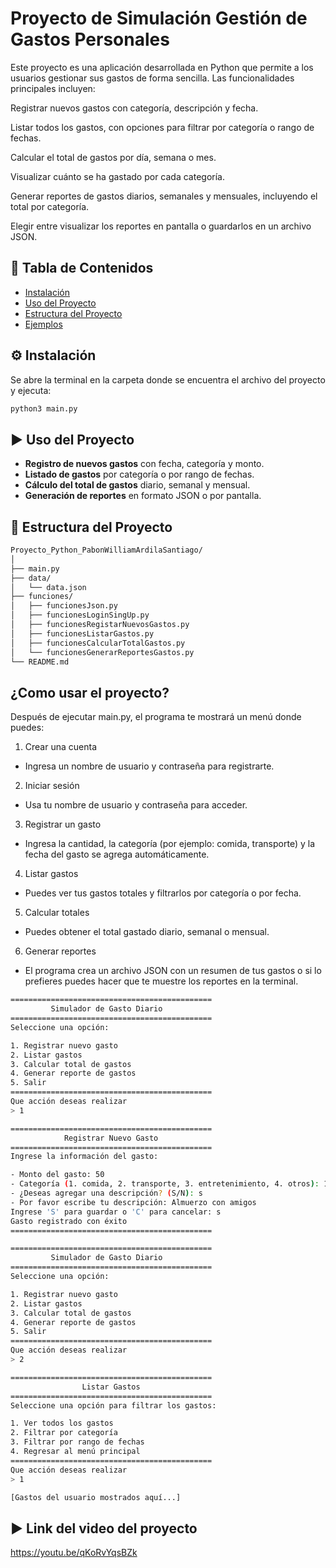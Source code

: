 #  Proyecto de Simulación Gestión de Gastos Personales

Este proyecto es una aplicación desarrollada en Python que permite a los usuarios gestionar sus gastos de forma sencilla. Las funcionalidades principales incluyen:

Registrar nuevos gastos con categoría, descripción y fecha.

Listar todos los gastos, con opciones para filtrar por categoría o rango de fechas.

Calcular el total de gastos por día, semana o mes.

Visualizar cuánto se ha gastado por cada categoría.

Generar reportes de gastos diarios, semanales y mensuales, incluyendo el total por categoría.

Elegir entre visualizar los reportes en pantalla o guardarlos en un archivo JSON.

## 📑 Tabla de Contenidos

- [Instalación](#instalación)
- [Uso del Proyecto](#uso-del-proyecto)
- [Estructura del Proyecto](#estructura-del-proyecto)
- [Ejemplos](#ejemplos)

## ⚙️ Instalación

Se abre la terminal en la carpeta donde se encuentra el archivo del proyecto y ejecuta:

```bash
python3 main.py
```
## ▶️ Uso del Proyecto

- **Registro de nuevos gastos** con fecha, categoría y monto.
- **Listado de gastos** por categoría o por rango de fechas.
- **Cálculo del total de gastos** diario, semanal y mensual.
- **Generación de reportes** en formato JSON o por pantalla.


## 📂 Estructura del Proyecto
```bash
Proyecto_Python_PabonWilliamArdilaSantiago/
│
├── main.py                           
├── data/
│   └── data.json                      
├── funciones/
│   ├── funcionesJson.py              
│   ├── funcionesLoginSingUp.py       
│   ├── funcionesRegistarNuevosGastos.py 
│   ├── funcionesListarGastos.py     
│   ├── funcionesCalcularTotalGastos.py 
│   └── funcionesGenerarReportesGastos.py 
└── README.md                    
```
## ¿Como usar el proyecto?

Después de ejecutar main.py, el programa te mostrará un menú donde puedes:

1. Crear una cuenta

- Ingresa un nombre de usuario y contraseña para registrarte.

2. Iniciar sesión

- Usa tu nombre de usuario y contraseña para acceder.

3. Registrar un gasto

- Ingresa la cantidad, la categoría (por ejemplo: comida, transporte) y la fecha del gasto se agrega automáticamente.

4. Listar gastos

- Puedes ver tus gastos totales y filtrarlos por categoría o por fecha.

5. Calcular totales

- Puedes obtener el total gastado diario, semanal o mensual.

6. Generar reportes

- El programa crea un archivo JSON con un resumen de tus gastos o si lo prefieres puedes hacer que te muestre los reportes en la terminal.
```bash
=============================================
         Simulador de Gasto Diario           
=============================================
Seleccione una opción:

1. Registrar nuevo gasto
2. Listar gastos
3. Calcular total de gastos
4. Generar reporte de gastos
5. Salir
=============================================
Que acción deseas realizar 
> 1

=============================================
            Registrar Nuevo Gasto            
=============================================
Ingrese la información del gasto:

- Monto del gasto: 50
- Categoría (1. comida, 2. transporte, 3. entretenimiento, 4. otros): 1
- ¿Deseas agregar una descripción? (S/N): s
- Por favor escribe tu descripción: Almuerzo con amigos
Ingrese 'S' para guardar o 'C' para cancelar: s
Gasto registrado con éxito
=============================================

=============================================
         Simulador de Gasto Diario           
=============================================
Seleccione una opción:

1. Registrar nuevo gasto
2. Listar gastos
3. Calcular total de gastos
4. Generar reporte de gastos
5. Salir
=============================================
Que acción deseas realizar 
> 2

=============================================
                Listar Gastos                
=============================================
Seleccione una opción para filtrar los gastos:

1. Ver todos los gastos
2. Filtrar por categoría
3. Filtrar por rango de fechas
4. Regresar al menú principal
=============================================
Que acción deseas realizar 
> 1

[Gastos del usuario mostrados aquí...]
```

## ▶️ Link del video del proyecto
https://youtu.be/qKoRvYqsBZk